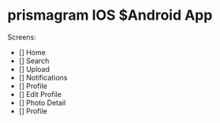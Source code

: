 # prismagram IOS $Android App


Screens:
- [] Home
- [] Search
- [] Upload
- [] Notifications
- [] Profile
- [] Edit Profile
- [] Photo Detail
- [] Profile